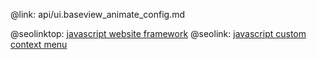 @link: api/ui.baseview_animate_config.md

@seolinktop: [javascript website framework](https://webix.com)
@seolink: [javascript custom context menu](https://webix.com/widget/contextmenu/)